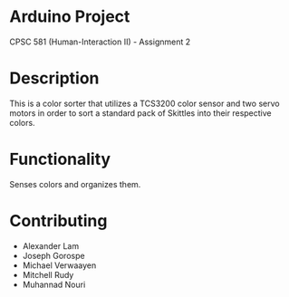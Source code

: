 # Arduino Project
CPSC 581 (Human-Interaction II) - Assignment 2

# Description
This is a color sorter that utilizes a TCS3200 color sensor and two servo motors in order to sort a standard pack of Skittles into their respective colors. 

# Functionality
Senses colors and organizes them.

# Contributing
- Alexander Lam
- Joseph Gorospe
- Michael Verwaayen
- Mitchell Rudy
- Muhannad Nouri
